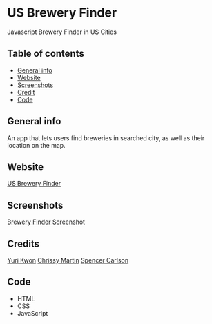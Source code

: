 # US Brewery Finder
Javascript Brewery Finder in US Cities

## Table of contents
* [General info](#general-info)
* [Website](#webpage-URL)
* [Screenshots](#screenshots)
* [Credit](#credits)
* [Code](#Code)


## General info
An app that lets users find breweries in searched city, as well as their location on the map. 

## Website
[US Brewery Finder](https://anomic84.github.io/US-Brewery-Finder/)

## Screenshots
[Brewery Finder Screenshot](./assets/USBreweryFinder)

## Credits
[Yuri Kwon](https://github.com/uriyuri00)
[Chrissy Martin](https://github.com/chrissy-martin)
[Spencer Carlson](https://github.com/anomic84)

## Code 
* HTML
* CSS
* JavaScript
